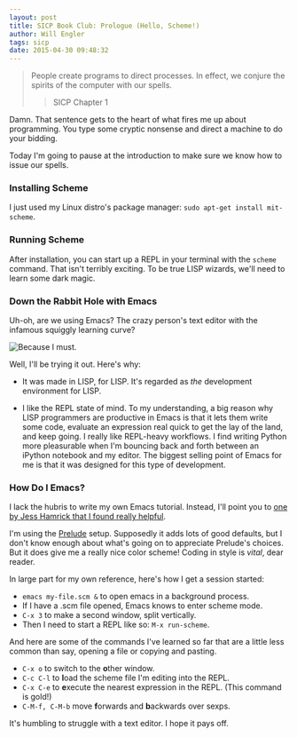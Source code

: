 ```yaml
---
layout: post
title: SICP Book Club: Prologue (Hello, Scheme!)
author: Will Engler
tags: sicp
date: 2015-04-30 09:48:32
---
```


>People create programs to direct processes. In effect, we conjure the spirits of the computer with our spells.
>> SICP Chapter 1

Damn. That sentence gets to the heart of what fires me up about programming.
You type some cryptic nonsense and direct a machine to do your bidding.

Today I'm going to pause at the introduction to make sure we know how to issue our spells.

### Installing Scheme

I just used my Linux distro's package manager: `sudo apt-get install mit-scheme`.

### Running Scheme

After installation, you can start up a REPL in your terminal with the `scheme` command.
That isn't terribly exciting.
To be true LISP wizards, we'll need to learn some dark magic.

### Down the Rabbit Hole with Emacs

Uh-oh, are we using Emacs?
The crazy person's text editor with the infamous squiggly learning curve?

![Because I must.](http://mrozekma.com/editor-learning-curve.png)

Well, I'll be trying it out.
Here's why:

* It was made in LISP, for LISP.
It's regarded as _the_ development environment for LISP.

* I like the REPL state of mind.
To my understanding, a big reason why LISP programmers are productive in Emacs is that it lets them write some code, evaluate an expression real quick to get the lay of the land, and keep going.
I really like REPL-heavy workflows.
I find writing Python more pleasurable when I'm bouncing back and forth between an iPython notebook and my editor.
The biggest selling point of Emacs for me is that it was designed for this type of development.

### How Do I Emacs?

I lack the hubris to write my own Emacs tutorial.
Instead, I'll point you to [one by Jess Hamrick that I found really helpful](http://www.jesshamrick.com/2012/09/10/absolute-beginners-guide-to-emacs/).

I'm using the [Prelude](https://github.com/bbatsov/prelude) setup. 
Supposedly it adds lots of good defaults, but I don't know enough about what's going on to appreciate Prelude's choices.
But it does give me a really nice color scheme!
Coding in style is _vital_, dear reader.


In large part for my own reference, here's how I get a session started:

* `emacs my-file.scm &` to open emacs in a background process.
* If I have a .scm file opened, Emacs knows to enter scheme mode.
* `C-x 3` to make a second window, split vertically.
* Then I need to start a REPL like so: `M-x run-scheme`.

And here are some of the commands I've learned so far that are a little less common than say, opening a file or copying and pasting.

* `C-x o` to switch to the **o**ther window.
* `C-c C-l` to **l**oad the scheme file I'm editing into the REPL.
* `C-x C-e` to **e**xecute the nearest expression in the REPL. (This command is gold!)
* `C-M-f, C-M-b` move **f**orwards and **b**ackwards over sexps.
  
It's humbling to struggle with a text editor.
I hope it pays off.